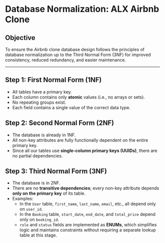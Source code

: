 # Database Normalization: ALX Airbnb Clone

## Objective
To ensure the Airbnb clone database design follows the principles of database normalization up to the Third Normal Form (3NF) for improved consistency, reduced redundancy, and easier maintenance.

---

## Step 1: First Normal Form (1NF)

- All tables have a primary key.
- Each column contains only **atomic** values (i.e., no arrays or sets).
- No repeating groups exist.
- Each field contains a single value of the correct data type.


## Step 2: Second Normal Form (2NF)

- The database is already in 1NF.
- All non-key attributes are fully functionally dependent on the entire primary key.
- Since all our tables use **single-column primary keys (UUIDs)**, there are no partial dependencies.


## Step 3: Third Normal Form (3NF)

- The database is in 2NF.
- There are no **transitive dependencies**; every non-key attribute depends **only on the primary key** of its table.
- Examples:
  - In the `User` table, `first_name`, `last_name`, `email`, etc., all depend only on `user_id`.
  - In the `Booking` table, `start_date`, `end_date`, and `total_price` depend only on `booking_id`.
  - `role` and `status` fields are implemented as **ENUMs**, which simplifies logic and maintains constraints without requiring a separate lookup table at this stage.

